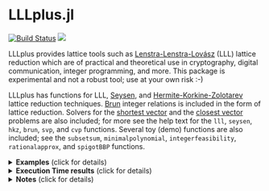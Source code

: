 # LLLplus.jl

[![Build Status](https://github.com/christianpeel/LLLplus.jl/workflows/CI/badge.svg)](https://github.com/christianpeel/LLLplus.jl/actions)
[![](https://img.shields.io/badge/docs-devel-blue.svg)](https://christianpeel.github.io/LLLplus.jl/dev)

LLLplus provides lattice tools such as
[Lenstra-Lenstra-Lovász](https://en.wikipedia.org/wiki/Lenstra%E2%80%93Lenstra%E2%80%93Lov%C3%A1sz_lattice_basis_reduction_algorithm)
(LLL) lattice reduction which are of practical and
theoretical use in cryptography, digital communication, integer
programming, and more.
This package is experimental and not a robust tool; use at your own
risk :-)

LLLplus has functions for LLL,
[Seysen](http://link.springer.com/article/10.1007%2FBF01202355), and
[Hermite-Korkine-Zolotarev](http://www.cas.mcmaster.ca/~qiao/publications/ZQW11.pdf)
lattice reduction
techniques. [Brun](https://archive.org/stream/skrifterutgitavv201chri#page/300/mode/2up)
integer relations is included in the form of lattice
reduction. Solvers for the [shortest
vector](https://en.wikipedia.org/wiki/Lattice_problem#Shortest_vector_problem_(SVP))
and the [closest
vector](https://en.wikipedia.org/wiki/Lattice_problem#Closest_vector_problem_.28CVP.29)
problems are also included; for more see the help text for the `lll`,
`seysen`, `hkz`, `brun`, `svp`, and `cvp` functions. Several toy (demo)
functions are also included; see the  `subsetsum`, `minimalpolynomial`,
`integerfeasibility`, `rationalapprox`, and  `spigotBBP` functions.

<details>
   <summary><b>Examples</b> (click for details)</summary>
<p>

Each function contains documentation and examples available via Julia's
built-in documentation system (try `?lll` or `@doc(lll)`). Documentation
for all functions is [available](https://christianpeel.github.io/LLLplus.jl/dev). A tutorial notebook is
found in the [`docs`](docs/LLLplusTutorial.ipynb) directory or on
[nbviewer](https://nbviewer.jupyter.org/github/christianpeel/LLLplus.jl/blob/master/docs/LLLplusTutorial.ipynb).

Here are a few examples of using the functions in the
package on random lattices.

```julia
Pkg.add("LLLplus")
using LLLplus

# do lattice reduction on a matrix with randn entries
N = 40;
H = randn(N,N);
B,T = brun(H);
B,T = lll(H);
B,T = seysen(H);
B,T = hkz(H);

# check out the CVP solver
Q,Rtmp=qr(H); R = UpperTriangular(Rtmp);
u=Int.(rand(0:1e10,N));
y=H*u+rand(N)/100;
uhat=cvp(Q'*y,R);
sum(abs.(u-uhat))
```
</p>
</details>

<details>
   <summary><b>Execution Time results</b> (click for details)</summary>
<p>

In the first test we compare several LLL functions: the `lll` function from LLLplus, the
`l2avx` function in the `src\l2.jl` file in LLLplus, the
`lll_with_transform` function from
[Nemo.jl](https://github.com/Nemocas/Nemo.jl) (which uses FLINT), and
the `lll_reduction` function from
[fplll](https://github.com/fplll/fplll).  Nemo is written by number
theorists, while fplll is written
by lattice cryptanalysis academics; they are good benchmarks against which to compare.
We first show how the execution time varies as the basis (matrix) size
varies over [4 8 16 32 64]. For each matrix size, 20 random bases are
generated using fplll's `gen_qary` function with depth of 25 bits,
with the average execution time shown; the `eltype` is `Int64` except
for NEMO, which can only use GMP (its own `BigInt`); in all cases the
`δ=.99`. The vertical axis shows execution time on a logarithmic
scale; the x-axis is also logarithmic.
The `lll` function is slower, while `l2avx` is similar to
fplll. Though not shown, using bases from `gen_qary` with bit depth of
45 gives fplll a larger advantage. Though the LLLplus functions are
not the fastest, they are in the same ballpark as the C and
C++ tools; if this package gets more users, we'll spend more time on
speed :-)  This figure was generated using code in `test/timeLLLs.jl`.

![Time vs basis size](docs/src/assets/timeVdim_25bitsInt64.png)

One additional question that could arise when looking at the plot above is what
the quality of the basis is. In the next plot we show execution time
vs the norm of the first vector in the reduced basis, this first
vector is typically the smallest; its norm is an rough indication of
the quality of the reduced basis. We show results averaged over 20
random bases from `gen_qary` with depth `25` bits, this time with the
dimension fixed at `32`. The curve is created by varying the `δ`
parameter from `.29` to `.99` in steps of `.2`; the larger times and
smaller norms correspond to the largest `δ` values. Though the `l2avx`
function is competitive with fplll in this case, in most cases
the fplll code is faster.

![Time vs reduction quality](docs/src/assets/timeVsmallest_25bitsInt64.png)

Finally, we show execution time for several built-in
datatypes (Int32, Int64, Int128, Float32, Float64, BitInt, and
BigFloat) as well as type from external packages (Float128 from
[Quadmath.jl](https://github.com/JuliaMath/Quadmath.jl) and Double64
from [DoubleFloat.jl](https://github.com/JuliaMath/DoubleFloats.jl))
which are used to 
generate 60 16x16 matrices, over which execution time for the
lattice reduction techniques is averaged.  The vertical axis is a
logarithmic representation of execution time as in the previous
figure. This figure was generated using code in `test/perftest.jl`.

![Time vs data type](docs/src/assets/perfVsDataType.png)

</p>
</details>

<details>
   <summary><b>Notes</b> (click for details)</summary>
<p>

The 2020 [Simons Institute lattice](https://simons.berkeley.edu/programs/lattices2020)
workshop, a
[survey paper by Wuebben](http://www.ant.uni-bremen.de/sixcms/media.php/102/10740/SPM_2011_Wuebben.pdf), and the
[monograph by Bremner](https://www.amazon.com/Lattice-Basis-Reduction-Introduction-Applications/dp/1439807027) 
were helpful in writing the tools in LLLplus
and are good resources for further study. If you are trying to break
one of the [Lattice Challenge](http://www.latticechallenge.org)
records or are looking for robust, well-proven lattice tools, look at
[fplll](https://github.com/fplll/fplll). Also, for many
number-theoretic problems the
[Nemo.jl](https://github.com/Nemocas/Nemo.jl) package is appropriate;
it uses the [FLINT](http://flintlib.org/) C library to do LLL
reduction on Nemo-specific data types.  Finally, no number theorists
have worked on LLLplus; please treat the package as experimental.
